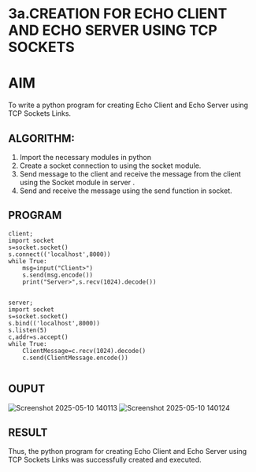 # 3a.CREATION FOR ECHO CLIENT AND ECHO SERVER USING TCP SOCKETS
# AIM
To write a python program for creating Echo Client and Echo Server using TCP
Sockets Links.
## ALGORITHM:
1. Import the necessary modules in python
2. Create a socket connection to using the socket module.
3. Send message to the client and receive the message from the client using the Socket module in
 server .
4. Send and receive the message using the send function in socket.
## PROGRAM
```
client;
import socket
s=socket.socket()
s.connect(('localhost',8000))
while True:
    msg=input("Client>")
    s.send(msg.encode())
    print("Server>",s.recv(1024).decode())
    
```
```
server;
import socket
s=socket.socket()
s.bind(('localhost',8000))
s.listen(5)
c,addr=s.accept()
while True:
    ClientMessage=c.recv(1024).decode()
    c.send(ClientMessage.encode())


```
## OUPUT
![Screenshot 2025-05-10 140113](https://github.com/user-attachments/assets/38dadc13-178a-4d05-b835-f3e7bd938b0c)
![Screenshot 2025-05-10 140124](https://github.com/user-attachments/assets/1eda3bbc-29ba-43c7-9add-3da497d08b70)

## RESULT
Thus, the python program for creating Echo Client and Echo Server using TCP Sockets Links 
was successfully created and executed.
